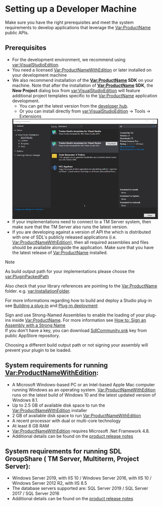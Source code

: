Setting up a Developer Machine
=====
Make sure you have the right prerequisites and meet the system requirements to develop applications that leverage the <Var:ProductName> public APIs.

Prerequisites
----

* For the development environment, we recommend using <var:VisualStudioEdition>.
* You need a licensed <Var:ProductNameWithEdition> or later installed on your development machine
* We also recommend installation of the **<Var:ProductName> SDK** on your machine. Note that after the installation of **<Var:ProductName> SDK**, the **New Project** dialog box from <var:VisualStudioEdition> will feature additional project templates specific to the <Var:ProductName> application development.
  * You can get the latest version from the [developer hub](https://appstore.sdl.com/language/developers/sdk.html). 
  * Or you can install directly from <var:VisualStudioEdition> -> Tools -> Extensions
  <img style="display:block; " src="images/VisualStudioExtensions.png" />
* If your implementations need to connect to a TM Server system, then make sure that the TM Server also runs the latest version.
* If you are developing against a version of API the which is distributed with one of SDL's publicly released applications (i.e. <Var:ProductNameWithEdition>), then all required assemblies and files should be available alongside the application. Make sure that you have the latest release of <Var:ProductName> installed.
  
> [!NOTE]
>
> As build output path for your implementations please choose the <var:PluginPackedPath>
>
> Also check that your library references are pointing to the <Var:ProductName> folder. e.g. <var:InstallationFolder>.
>
> For more informations regarding how to build and deploy a Studio plug-in see [Building a plug-in](building_a_plugin.md) and [Plug-in deployment](plugin_deployment.md)
>
> Sign and use Strong-Named Assemblies to enable the loading of your plug-ins inside <Var:ProductName>. For more information see [How to: Sign an Assembly with a Strong Name](https://docs.microsoft.com/en-us/dotnet/standard/assembly/sign-strong-name?redirectedfrom=MSDN) </br>
> If you don't have a key, you can download [SdlCommunity.snk](https://github.com/RWS/Sdl-Community) key from public AppStore repository.
> 
> Choosing a different build output path or not signing your assembly will prevent your plugin to be loaded.


System requirements for running <Var:ProductNameWithEdition>:
----
* A Microsoft Windows-based PC or an Intel-based Apple Mac computer running Windows as an operating system. <Var:ProductNameWithEdition> runs on the latest build of Windows 10 and the latest updated version of Windows 8.1.
* Up to 2.5 GB of available disk space to run the <Var:ProductNameWithEdition> installer
* 2 GB of available disk space to run <Var:ProductNameWithEdition>
* A recent processor with dual or multi-core technology
* At least 8 GB RAM
* <Var:ProductNameWithEdition> requires Microsoft .Net Framework 4.8.
* Additional details can be found on the [product release notes](https://docs.sdl.com/binary/813470/802652/sdl-trados-studio-2021-sr1/sdl-trados-studio-release-notes)

System requirements for running SDL GroupShare ( TM Server,  Multiterm,  Project Server):
----

* Windows Server 2019, with IIS 10 / Windows Server 2016, with IIS 10 / Windows Server 2012 R2, with IIS 8.5
* The database servers supported are: SQL Server 2019 / SQL Server 2017 /  SQL Server 2016
* Additional details can be found on the [product release notes](https://docs.sdl.com/binary/797358/802198/sdl-trados-groupshare-2020-sr1/groupshare2020sr1-release-notes)
